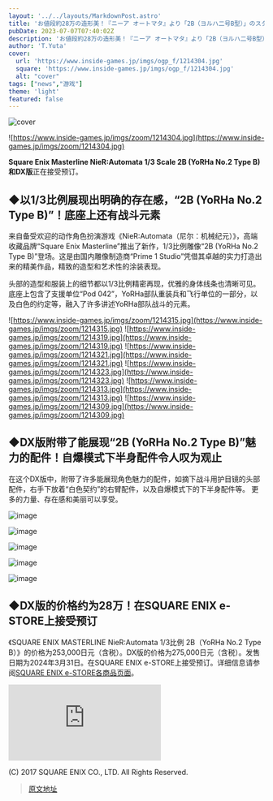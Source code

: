 ```yaml
---
layout: '../../layouts/MarkdownPost.astro'
title: 'お値段約28万の造形美！『ニーア オートマタ』より「2B（ヨルハ二号B型）」のスタチューが圧巻、自爆モードの下半身パーツで“太もも”が更に凄く'
pubDate: 2023-07-07T07:40:02Z
description: 'お値段約28万の造形美！『ニーア オートマタ』より「2B（ヨルハ二号B型）」のスタチューが圧巻、自爆モードの下半身パーツで“太もも”が更に凄く'
author: 'T.Yuta'
cover:
  url: 'https://www.inside-games.jp/imgs/ogp_f/1214304.jpg'
  square: 'https://www.inside-games.jp/imgs/ogp_f/1214304.jpg'
  alt: "cover"
tags: ["news","游戏"]
theme: 'light'
featured: false
---
```


![cover](https://www.inside-games.jp/imgs/ogp_f/1214304.jpg)

![https://www.inside-games.jp/imgs/zoom/1214304.jpg](https://www.inside-games.jp/imgs/zoom/1214304.jpg)

**Square Enix Masterline NieR:Automata 1/3 Scale 2B (YoRHa No.2 Type B)**和**DX版**正在接受预订。

## ◆以1/3比例展现出明确的存在感，“2B (YoRHa No.2 Type B)”！底座上还有战斗元素

来自备受欢迎的动作角色扮演游戏《NieR:Automata（尼尔：机械纪元）》，高端收藏品牌“Square Enix Masterline”推出了新作，1/3比例雕像“2B (YoRHa No.2 Type B)”登场。这是由国内雕像制造商“Prime 1 Studio”凭借其卓越的实力打造出来的精美作品，精致的造型和艺术性的涂装表现。

头部的造型和服装上的细节都以1/3比例精密再现，优雅的身体线条也清晰可见。底座上包含了支援单位“Pod 042”，YoRHa部队重装兵和飞行单位的一部分，以及白色的约定等，融入了许多讲述YoRHa部队战斗的元素。

![https://www.inside-games.jp/imgs/zoom/1214315.jpg](https://www.inside-games.jp/imgs/zoom/1214315.jpg)
![https://www.inside-games.jp/imgs/zoom/1214319.jpg](https://www.inside-games.jp/imgs/zoom/1214319.jpg)
![https://www.inside-games.jp/imgs/zoom/1214321.jpg](https://www.inside-games.jp/imgs/zoom/1214321.jpg)
![https://www.inside-games.jp/imgs/zoom/1214323.jpg](https://www.inside-games.jp/imgs/zoom/1214323.jpg)
![https://www.inside-games.jp/imgs/zoom/1214313.jpg](https://www.inside-games.jp/imgs/zoom/1214313.jpg)
![https://www.inside-games.jp/imgs/zoom/1214309.jpg](https://www.inside-games.jp/imgs/zoom/1214309.jpg)

## ◆DX版附带了能展现“2B (YoRHa No.2 Type B)”魅力的配件！自爆模式下半身配件令人叹为观止

在这个DX版中，附带了许多能展现角色魅力的配件，如摘下战斗用护目镜的头部配件，右手下放着“白色契约”的右臂配件，以及自爆模式下的下半身配件等。
更多的力量、存在感和美丽可以享受。</p>

![image](https://www.inside-games.jp/imgs/zoom/1214314.jpg)

![image](https://www.inside-games.jp/imgs/zoom/1214318.jpg)

![image](https://www.inside-games.jp/imgs/zoom/1214322.jpg)

![image](https://www.inside-games.jp/imgs/zoom/1214306.jpg)

![image](https://www.inside-games.jp/imgs/zoom/1214312.jpg)

## ◆DX版的价格约为28万！在SQUARE ENIX e-STORE上接受预订

《SQUARE ENIX MASTERLINE NieR:Automata 1/3比例 2B（YoRHa No.2 Type B）》的价格为253,000日元（含税）。DX版的价格为275,000日元（含税）。发售日期为2024年3月31日。在SQUARE ENIX e-STORE上接受预订。详细信息请参阅[SQUARE ENIX e-STORE各商品页面](https://store.jp.square-enix.com/CATEGORY/NIER_MASTERLINE_2307.html?utm_source=Twitter&utm_medium=Twitter&utm_campaign=NIER_MASTERLINE_2307)。

![twitter](https://platform.twitter.com/widgets.js)

(C) 2017 SQUARE ENIX CO., LTD. All Rights Reserved.

>[原文地址](https://www.inside-games.jp/article/2023/07/07/147073.html)  